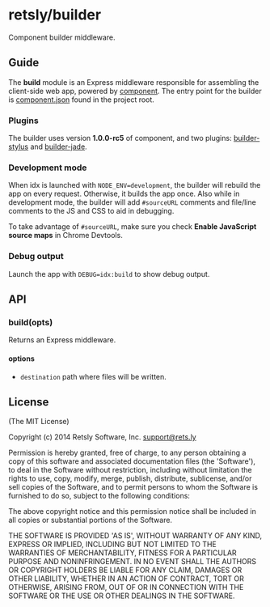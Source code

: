 
# retsly/builder

Component builder middleware.

## Guide

The **build** module is an Express middleware responsible for assembling
the client-side web app, powered by [component][1]. The entry point for
the builder is [component.json][2] found in the project root.

### Plugins

The builder uses version **1.0.0-rc5** of component, and two plugins:
[builder-stylus][3] and [builder-jade][4].

### Development mode

When idx is launched with `NODE_ENV=development`, the builder will
rebuild the app on every request. Otherwise, it builds the app once.
Also while in development mode, the builder will add `#sourceURL`
comments and file/line comments to the JS and CSS to aid in debugging.

To take advantage of `#sourceURL`, make sure you check **Enable
JavaScript source maps** in Chrome Devtools.

### Debug output

Launch the app with `DEBUG=idx:build` to show debug output.

## API

### build(opts)

Returns an Express middleware.

#### options

- `destination` path where files will be written.

## License

(The MIT License)

Copyright (c) 2014 Retsly Software, Inc. <support@rets.ly>

Permission is hereby granted, free of charge, to any person obtaining a copy of this software and associated documentation files (the 'Software'), to deal in the Software without restriction, including without limitation the rights to use, copy, modify, merge, publish, distribute, sublicense, and/or sell copies of the Software, and to permit persons to whom the Software is furnished to do so, subject to the following conditions:

The above copyright notice and this permission notice shall be included in all copies or substantial portions of the Software.

THE SOFTWARE IS PROVIDED 'AS IS', WITHOUT WARRANTY OF ANY KIND, EXPRESS OR IMPLIED, INCLUDING BUT NOT LIMITED TO THE WARRANTIES OF MERCHANTABILITY, FITNESS FOR A PARTICULAR PURPOSE AND NONINFRINGEMENT. IN NO EVENT SHALL THE AUTHORS OR COPYRIGHT HOLDERS BE LIABLE FOR ANY CLAIM, DAMAGES OR OTHER LIABILITY, WHETHER IN AN ACTION OF CONTRACT, TORT OR OTHERWISE, ARISING FROM, OUT OF OR IN CONNECTION WITH THE SOFTWARE OR THE USE OR OTHER DEALINGS IN THE SOFTWARE.

[1]:https://github.com/component/component
[2]:https://github.com/Retsly/idx/blob/master/component.json
[3]:https://github.com/Retsly/builder-stylus
[4]:https://github.com/component/builder-jade
